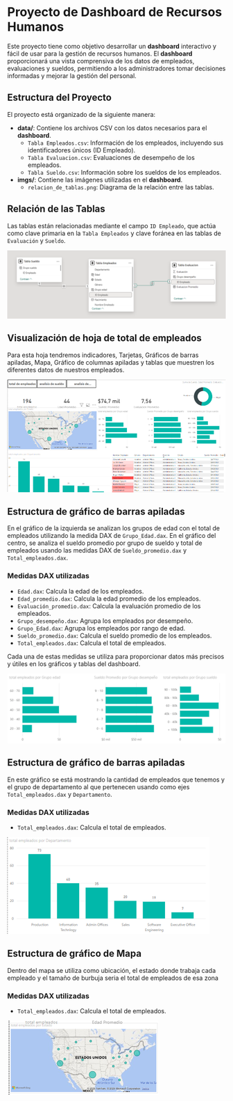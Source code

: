 # Proyecto de Dashboard de Recursos Humanos

Este proyecto tiene como objetivo desarrollar un **dashboard** interactivo y fácil de usar para la gestión de recursos humanos. El **dashboard** proporcionará una vista comprensiva de los datos de empleados, evaluaciones y sueldos, permitiendo a los administradores tomar decisiones informadas y mejorar la gestión del personal.

## Estructura del Proyecto

El proyecto está organizado de la siguiente manera:

- **data/**: Contiene los archivos CSV con los datos necesarios para el **dashboard**.
  - `Tabla Empleados.csv`: Información de los empleados, incluyendo sus identificadores únicos (ID Empleado).
  - `Tabla Evaluacion.csv`: Evaluaciones de desempeño de los empleados.
  - `Tabla Sueldo.csv`: Información sobre los sueldos de los empleados.
- **imgs/**: Contiene las imágenes utilizadas en el **dashboard**.
  - `relacion_de_tablas.png`: Diagrama de la relación entre las tablas.

## Relación de las Tablas

Las tablas están relacionadas mediante el campo `ID Empleado`, que actúa como clave primaria en la `Tabla Empleados` y clave foránea en las tablas de `Evaluación` y `Sueldo`.

![Relación de Tablas](./imgs/relacion_de_tablas.png)


## Visualización de hoja de total de empleados

Para esta hoja tendremos indicadores, Tarjetas, Gráficos de barras apiladas, Mapa, Gráfico de columnas apiladas y tablas que muestren los diferentes datos de nuestros empleados.

![Hoja total empleados](./imgs/Hoja_total_empleados.png)

## Estructura de gráfico de barras apiladas

En el gráfico de la izquierda se analizan los grupos de edad con el total de empleados utilizando la medida DAX de `Grupo_Edad.dax`. En el gráfico del centro, se analiza el sueldo promedio por grupo de sueldo y total de empleados usando las medidas DAX de `Sueldo_promedio.dax` y `Total_empleados.dax`.

### Medidas DAX utilizadas 

- `Edad.dax`: Calcula la edad de los empleados.
- `Edad_promedio.dax`: Calcula la edad promedio de los empleados.
- `Evaluación_promedio.dax`: Calcula la evaluación promedio de los empleados.
- `Grupo_desempeño.dax`: Agrupa los empleados por desempeño.
- `Grupo_Edad.dax`: Agrupa los empleados por rango de edad.
- `Sueldo_promedio.dax`: Calcula el sueldo promedio de los empleados.
- `Total_empleados.dax`: Calcula el total de empleados.

Cada una de estas medidas se utiliza para proporcionar datos más precisos y útiles en los gráficos y tablas del dashboard.

![Estructura de gráfico de barras apiladas](./imgs/barras_apiladas_total_empleados.png)


## Estructura de gráfico de barras apiladas
En este gráfico se está mostrando la cantidad de empleados que tenemos y el grupo de departamento al que pertenecen usando como ejes `Total_empleados.dax` y `Departamento`.


### Medidas DAX utilizadas 
- `Total_empleados.dax`: Calcula el total de empleados.

![Estructura de gráfico de barras horizontales](./imgs/barras_horizontales_empleadosDepartamento.png)


## Estructura de gráfico de Mapa
Dentro del mapa se utiliza como ubicación, el estado donde trabaja cada empleado y el tamaño de burbuja seria el total de empleados de esa zona

### Medidas DAX utilizadas 
- `Total_empleados.dax`: Calcula el total de empleados.

![Estructura de gráfico de barras horizontales](./imgs/Mapa_TotalEmpleadosUbicacion.png)

